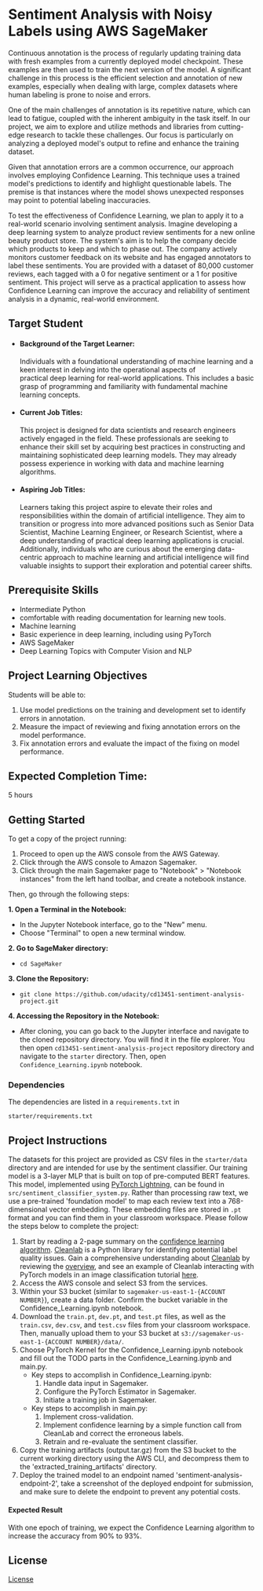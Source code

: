 # Sentiment Analysis with Noisy Labels using AWS SageMaker

Continuous annotation is the process of regularly updating training data with fresh examples from a currently deployed model checkpoint. These examples are then used to train the next version of the model. A significant challenge in this process is the efficient selection and annotation of new examples, especially when dealing with large, complex datasets where human labeling is prone to noise and errors.

One of the main challenges of annotation is its repetitive nature, which can lead to fatigue, coupled with the inherent ambiguity in the task itself. In our project, we aim to explore and utilize methods and libraries from cutting-edge research to tackle these challenges. Our focus is particularly on analyzing a deployed model's output to refine and enhance the training dataset.

Given that annotation errors are a common occurrence, our approach involves employing Confidence Learning. This technique uses a trained model's predictions to identify and highlight questionable labels. The premise is that instances where the model shows unexpected responses may point to potential labeling inaccuracies.

To test the effectiveness of Confidence Learning, we plan to apply it to a real-world scenario involving sentiment analysis. Imagine developing a deep learning system to analyze product review sentiments for a new online beauty product store. The system's aim is to help the company decide which products to keep and which to phase out. The company actively monitors customer feedback on its website and has engaged annotators to label these sentiments. You are provided with a dataset of 80,000 customer reviews, each tagged with a 0 for negative sentiment or a 1 for positive sentiment. This project will serve as a practical application to assess how Confidence Learning can improve the accuracy and reliability of sentiment analysis in a dynamic, real-world environment.

## Target Student
  - #### Background of the Target Learner:
    Individuals with a foundational understanding of machine learning and a keen interest in delving into the operational aspects of   
    practical deep learning for real-world applications. This includes a basic grasp of programming and familiarity with fundamental 
    machine learning concepts.

  - #### Current Job Titles:
    This project is designed for data scientists and research engineers actively engaged in the field. These professionals are seeking
    to enhance their skill set by acquiring best practices in constructing and maintaining sophisticated deep learning models. They may
    already possess experience in working with data and machine learning algorithms.

  - #### Aspiring Job Titles:
    Learners taking this project aspire to elevate their roles and responsibilities within the domain of artificial intelligence. They
    aim to transition or progress into more advanced positions such as Senior Data Scientist, Machine Learning Engineer, or Research
    Scientist, where a deep understanding of practical deep learning applications is crucial. Additionally, individuals who are curious
    about the emerging data-centric approach to machine learning and artificial intelligence will find valuable insights to support
    their exploration and potential career shifts.

## Prerequisite Skills
  -  Intermediate Python
  -  comfortable with reading documentation for learning new tools.
  -  Machine learning
  -  Basic experience in deep learning, including using PyTorch
  -  AWS SageMaker
  -  Deep Learning Topics with Computer Vision and NLP
    
## Project Learning Objectives
Students will be able to:
1. Use model predictions on the training and development set to identify errors in annotation. 
2. Measure the impact of reviewing and fixing annotation errors on the model performance.
3. Fix annotation errors and evaluate the impact of the fixing on model performance.

## Expected Completion Time:
5 hours

## Getting Started

To get a copy of the project running:

1. Proceed to open up the AWS console from the AWS Gateway.
2. Click through the AWS console to Amazon Sagemaker.
3. Click through the main Sagemaker page to "Notebook" > "Notebook instances" from the left hand toolbar, and create a notebook instance.

Then, go through the following steps:

**1. Open a Terminal in the Notebook:**
  - In the Jupyter Notebook interface, go to the "New" menu.
  - Choose "Terminal" to open a new terminal window.
    
**2. Go to SageMaker directory:**
  - `cd SageMaker`

**3. Clone the Repository:**
  - `git clone https://github.com/udacity/cd13451-sentiment-analysis-project.git`

**4. Accessing the Repository in the Notebook:**
  - After cloning, you can go back to the Jupyter interface and navigate to the cloned repository directory. You will find it in the file explorer. You then open `cd13451-sentiment-analysis-project` repository directory and navigate to the `starter` directory. Then, open `Confidence_Learning.ipynb` notebook.
    
### Dependencies
The dependencies are listed in a `requirements.txt` in 
```
starter/requirements.txt
```

## Project Instructions
The datasets for this project are provided as CSV files in the `starter/data` directory and are intended for use by the sentiment classifier. Our training model is a 3-layer MLP that is built on top of pre-computed BERT features. This model, implemented using [PyTorch Lightning](https://lightning.ai/docs/pytorch/stable/starter/introduction.html), can be found in `src/sentiment_classifier_system.py`. Rather than processing raw text, we use a pre-trained 'foundation model' to map each review text into a 768-dimensional vector embedding. These embedding files are stored in `.pt` format and you can find them in your classroom workspace. Please follow the steps below to complete the project:

1. Start by reading a 2-page summary on the [confidence learning algorithm](https://docs.google.com/document/d/131GumbG99v_b-lO_G_cP9sZS01nxSVFhGICfu4S52ds/edit). [Cleanlab](https://docs.cleanlab.ai/v2.0.0/tutorials/indepth_overview.html#) is a Python library for identifying potential label quality issues. Gain a comprehensive understanding about [Cleanlab](https://docs.cleanlab.ai/v2.0.0/tutorials/indepth_overview.html#) by reviewing the [overview](https://docs.cleanlab.ai/v2.0.0/tutorials/indepth_overview.html#), and see an example of Cleanlab interacting with PyTorch models in an image classification tutorial [here](https://docs.cleanlab.ai/v2.0.0/tutorials/image.html).
2. Access the AWS console and select S3 from the services.
3. Within your S3 bucket (similar to `sagemaker-us-east-1-{ACCOUNT NUMBER}`), create a data folder. Confirm the bucket variable in the Confidence_Learning.ipynb notebook.
4. Download the `train.pt`, `dev.pt`, and `test.pt` files, as well as the `train.csv`, `dev.csv`, and `test.csv` files from your classroom workspace. Then, manually upload them to your S3 bucket at `s3://sagemaker-us-east-1-{ACCOUNT NUMBER}/data/`.
5. Choose PyTorch Kernel for the Confidence_Learning.ipynb notebook and fill out the TODO parts in the Confidence_Learning.ipynb and main.py.
    - Key steps to accomplish in Confidence_Learning.ipynb:
      1. Handle data input in Sagemaker.
      2. Configure the PyTorch Estimator in Sagemaker.
      3. Initiate a training job in Sagemaker.
    - Key steps to accomplish in main.py:
      1. Implement cross-validation.
      2. Implement confidence learning by a simple function call from CleanLab and correct the erroneous labels.
      3. Retrain and re-evaluate the sentiment classifier.
6. Copy the training artifacts (output.tar.gz)  from the S3 bucket to the current working directory using the AWS CLI, and decompress them to the 'extracted_training_artifacts' directory.
7. Deploy the trained model to an endpoint named 'sentiment-analysis-endpoint-2', take a screenshot of the deployed endpoint for submission, and make sure to delete the endpoint to prevent any potential costs.
     
 #### Expected Result 
 With one epoch of training, we expect the Confidence Learning algorithm to increase the accuracy from 90% to 93%.

## License

[License](LICENSE.txt)
